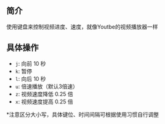 ## 简介
使用键盘来控制视频进度、速度，就像Youtbe的视频播放器一样
## 具体操作
- `j`: 向前 10 秒
- `k`: 暂停
- `l`: 向后 10 秒
- `u`: 倍速播放（默认3倍速）
- `z`: 视频速度降低 0.25 倍
- `x`: 视频速度提高 0.25 倍

*注意区分大小写，具体键位、时间间隔可根据使用习惯自行调整
